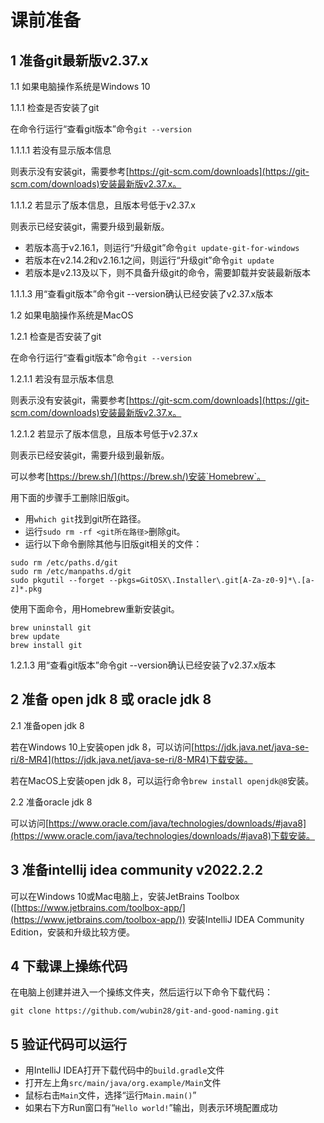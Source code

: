 # 课前准备

## 1 准备git最新版v2.37.x

1.1 如果电脑操作系统是Windows 10

1.1.1 检查是否安装了git

在命令行运行“查看git版本”命令`git --version`

1.1.1.1 若没有显示版本信息

则表示没有安装git，需要参考[https://git-scm.com/downloads](https://git-scm.com/downloads)安装最新版v2.37.x。

1.1.1.2 若显示了版本信息，且版本号低于v2.37.x

则表示已经安装git，需要升级到最新版。

- 若版本高于v2.16.1，则运行“升级git”命令`git update-git-for-windows`
- 若版本在v2.14.2和v2.16.1之间，则运行“升级git”命令`git update`
- 若版本是v2.13及以下，则不具备升级git的命令，需要卸载并安装最新版本

1.1.1.3 用“查看git版本”命令git --version确认已经安装了v2.37.x版本

1.2 如果电脑操作系统是MacOS

1.2.1 检查是否安装了git

在命令行运行“查看git版本”命令`git --version`

1.2.1.1 若没有显示版本信息

则表示没有安装git，需要参考[https://git-scm.com/downloads](https://git-scm.com/downloads)安装最新版v2.37.x。

1.2.1.2 若显示了版本信息，且版本号低于v2.37.x

则表示已经安装git，需要升级到最新版。

可以参考[https://brew.sh/](https://brew.sh/)安装`Homebrew`。

用下面的步骤手工删除旧版git。

- 用`which git`找到git所在路径。
- 运行`sudo rm -rf <git所在路径>`删除git。
- 运行以下命令删除其他与旧版git相关的文件：
```
sudo rm /etc/paths.d/git
sudo rm /etc/manpaths.d/git
sudo pkgutil --forget --pkgs=GitOSX\.Installer\.git[A-Za-z0-9]*\.[a-z]*.pkg
```

使用下面命令，用Homebrew重新安装git。

```
brew uninstall git
brew update
brew install git
```

1.2.1.3 用“查看git版本”命令git --version确认已经安装了v2.37.x版本

## 2 准备 open jdk 8 或 oracle jdk 8

2.1 准备open jdk 8

若在Windows 10上安装open jdk 8，可以访问[https://jdk.java.net/java-se-ri/8-MR4](https://jdk.java.net/java-se-ri/8-MR4)下载安装。

若在MacOS上安装open jdk 8，可以运行命令`brew install openjdk@8`安装。

2.2 准备oracle jdk 8

可以访问[https://www.oracle.com/java/technologies/downloads/#java8](https://www.oracle.com/java/technologies/downloads/#java8)下载安装。


## 3 准备intellij idea community v2022.2.2

可以在Windows 10或Mac电脑上，安装JetBrains Toolbox ([https://www.jetbrains.com/toolbox-app/](https://www.jetbrains.com/toolbox-app/)) 安装IntelliJ IDEA Community Edition，安装和升级比较方便。

## 4 下载课上操练代码

在电脑上创建并进入一个操练文件夹，然后运行以下命令下载代码：

```
git clone https://github.com/wubin28/git-and-good-naming.git
```

## 5 验证代码可以运行

- 用IntelliJ IDEA打开下载代码中的`build.gradle`文件
- 打开左上角`src/main/java/org.example/Main`文件
- 鼠标右击`Main`文件，选择“运行`Main.main()`”
- 如果右下方Run窗口有“`Hello world!`”输出，则表示环境配置成功